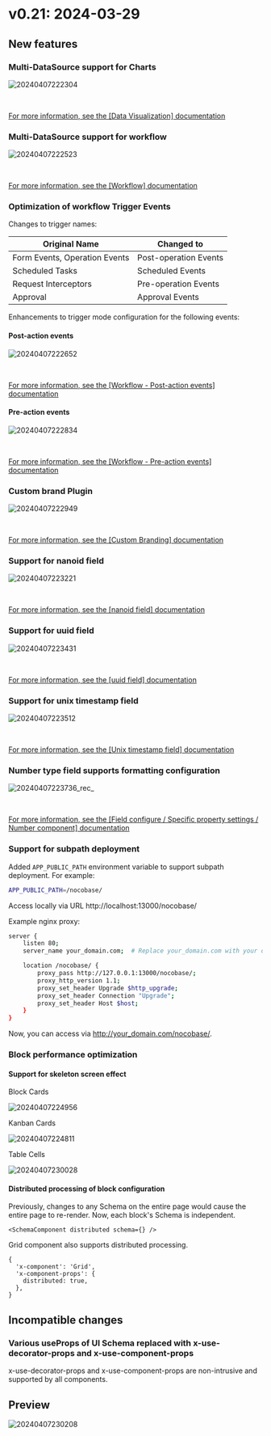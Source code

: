 # v0.21: 2024-03-29

## New features

### Multi-DataSource support for Charts

![20240407222304](https://nocobase-docs.oss-cn-beijing.aliyuncs.com/20240407222304.png)

<br />

[For more information, see the [Data Visualization] documentation](/handbook/data-visualization)

### Multi-DataSource support for workflow

![20240407222523](https://nocobase-docs.oss-cn-beijing.aliyuncs.com/20240407222523.png)

<br />

[For more information, see the [Workflow] documentation](/handbook/workflow)

### Optimization of workflow Trigger Events

Changes to trigger names:

| Original Name      | Changed to   |
| ------------------ | ------------ |
| Form Events, Operation Events | Post-operation Events |
| Scheduled Tasks    | Scheduled Events |
| Request Interceptors | Pre-operation Events |
| Approval           | Approval Events |

Enhancements to trigger mode configuration for the following events:

#### Post-action events

![20240407222652](https://nocobase-docs.oss-cn-beijing.aliyuncs.com/20240407222652.png)

<br />

[For more information, see the [Workflow - Post-action events] documentation](/handbook/workflow-action-trigger)

#### Pre-action events

![20240407222834](https://nocobase-docs.oss-cn-beijing.aliyuncs.com/20240407222834.png)

<br />

[For more information, see the [Workflow - Pre-action events] documentation](/handbook/workflow-request-interceptor)

### Custom brand Plugin

![20240407222949](https://nocobase-docs.oss-cn-beijing.aliyuncs.com/20240407222949.png)

<br />

[For more information, see the [Custom Branding] documentation](/handbook/custom-brand)

### Support for nanoid field

![20240407223221](https://nocobase-docs.oss-cn-beijing.aliyuncs.com/20240407223221.png)

<br />

[For more information, see the [nanoid field] documentation](/handbook/data-modeling/collection-fields/advanced/nanoid)

### Support for uuid field

![20240407223431](https://nocobase-docs.oss-cn-beijing.aliyuncs.com/20240407223431.png)

<br />

[For more information, see the [uuid field] documentation](/handbook/data-modeling/collection-fields/advanced/uuid)

### Support for unix timestamp field

![20240407223512](https://nocobase-docs.oss-cn-beijing.aliyuncs.com/20240407223512.png)

<br />

[For more information, see the [Unix timestamp field] documentation](/handbook/data-modeling/collection-fields/datetime/unix-timestamp)

### Number type field supports formatting configuration

![20240407223736_rec_](https://nocobase-docs.oss-cn-beijing.aliyuncs.com/20240407223736_rec_.gif)

<br />

[For more information, see the [Field configure / Specific property settings / Number component] documentation](/handbook/ui/fields/field-settings/input-number)

### Support for subpath deployment

Added `APP_PUBLIC_PATH` environment variable to support subpath deployment. For example:

```bash
APP_PUBLIC_PATH=/nocobase/
```

Access locally via URL http://localhost:13000/nocobase/

Example nginx proxy:

```bash
server {
    listen 80;
    server_name your_domain.com;  # Replace your_domain.com with your domain

    location /nocobase/ {
        proxy_pass http://127.0.0.1:13000/nocobase/;
        proxy_http_version 1.1;
        proxy_set_header Upgrade $http_upgrade;
        proxy_set_header Connection "Upgrade";
        proxy_set_header Host $host;
    }
}
```

Now, you can access via http://your_domain.com/nocobase/.

### Block performance optimization

#### Support for skeleton screen effect

Block Cards

![20240407224956](https://nocobase-docs.oss-cn-beijing.aliyuncs.com/20240407224956.png)

Kanban Cards

![20240407224811](https://nocobase-docs.oss-cn-beijing.aliyuncs.com/20240407224811.png)

Table Cells

![20240407230028](https://nocobase-docs.oss-cn-beijing.aliyuncs.com/20240407230028.png)

#### Distributed processing of block configuration

Previously, changes to any Schema on the entire page would cause the entire page to re-render. Now, each block's Schema is independent.

```tsx | pure
<SchemaComponent distributed schema={} />
```

Grid component also supports distributed processing.

```tsx | pure
{
  'x-component': 'Grid',
  'x-component-props': {
    distributed: true,
  },
}
```

## Incompatible changes

### Various useProps of UI Schema replaced with x-use-decorator-props and x-use-component-props

x-use-decorator-props and x-use-component-props are non-intrusive and supported by all components.

## Preview

![20240407230208](https://nocobase-docs.oss-cn-beijing.aliyuncs.com/20240407230208.png)

